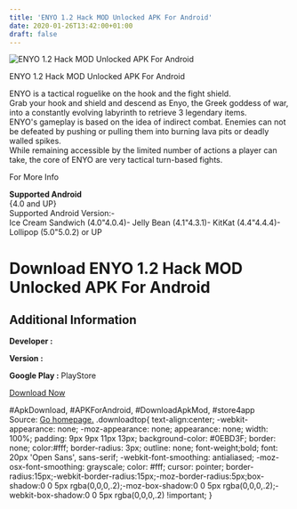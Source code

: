 ```yaml
---
title: 'ENYO 1.2 Hack MOD Unlocked APK For Android'
date: 2020-01-26T13:42:00+01:00
draft: false
---
```


![ENYO 1.2 Hack MOD Unlocked APK For Android](https://i1.wp.com/apkhome.net/wp-content/uploads/2017/11/ENYO-1.2.png "ENYO 1.2 Hack MOD Unlocked APK For Android")

  

ENYO 1.2 Hack MOD Unlocked APK For Android

ENYO is a tactical roguelike on the hook and the fight shield.  
Grab your hook and shield and descend as Enyo, the Greek goddess of war, into a constantly evolving labyrinth to retrieve 3 legendary items.  
ENYO's gameplay is based on the idea of indirect combat. Enemies can not be defeated by pushing or pulling them into burning lava pits or deadly walled spikes.  
While remaining accessible by the limited number of actions a player can take, the core of ENYO are very tactical turn-based fights.

For More Info

**Supported Android**  
{4.0 and UP}  
Supported Android Version:-  
Ice Cream Sandwich (4.0"4.0.4)- Jelly Bean (4.1"4.3.1)- KitKat (4.4"4.4.4)- Lollipop (5.0"5.0.2) or UP

Download ENYO 1.2 Hack MOD Unlocked APK For Android
===================================================

Additional Information
----------------------

**Developer :**

**Version :**

**Google Play :** PlayStore

  

[Download Now](https://store4app.co/post/enyo-1-2-hack-mod-unlocked-apk-for-android_1573671577)

  
#ApkDownload, #APKForAndroid, #DownloadApkMod, #store4app  
Source: [Go homepage.](https://store4app.co/post/enyo-1-2-hack-mod-unlocked-apk-for-android_1573671577) .downloadtop{ text-align:center; -webkit-appearance: none; -moz-appearance: none; appearance: none; width: 100%; padding: 9px 9px 11px 13px; background-color: #0EBD3F; border: none; color:#fff; border-radius: 3px; outline: none; font-weight;bold; font: 20px 'Open Sans', sans-serif; -webkit-font-smoothing: antialiased; -moz-osx-font-smoothing: grayscale; color: #fff; cursor: pointer; border-radius:15px;-webkit-border-radius:15px;-moz-border-radius:5px;box-shadow:0 0 5px rgba(0,0,0,.2);-moz-box-shadow:0 0 5px rgba(0,0,0,.2);-webkit-box-shadow:0 0 5px rgba(0,0,0,.2) !important; }